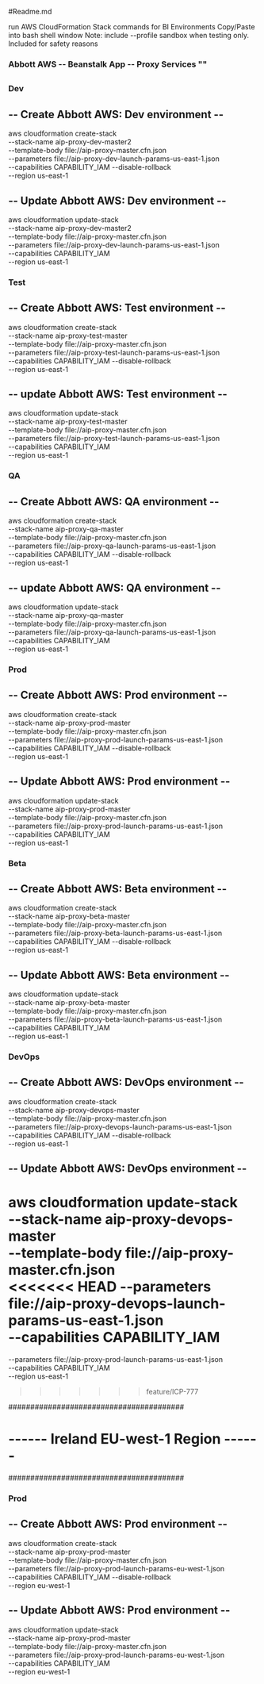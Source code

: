 #Readme.md

run AWS CloudFormation Stack commands for BI Environments
Copy/Paste into bash shell window
Note: include --profile sandbox when testing only. Included for safety reasons




### Abbott AWS -- Beanstalk App -- Proxy Services ""
##
### Dev
## -- Create Abbott AWS: Dev environment --
aws cloudformation create-stack \
--stack-name aip-proxy-dev-master2 \
--template-body file://aip-proxy-master.cfn.json \
--parameters file://aip-proxy-dev-launch-params-us-east-1.json \
--capabilities CAPABILITY_IAM --disable-rollback \
--region us-east-1

## -- Update Abbott AWS: Dev environment --
aws cloudformation update-stack \
--stack-name aip-proxy-dev-master2 \
--template-body file://aip-proxy-master.cfn.json \
--parameters file://aip-proxy-dev-launch-params-us-east-1.json \
--capabilities CAPABILITY_IAM \
--region us-east-1


### Test
## -- Create Abbott AWS: Test environment --
aws cloudformation create-stack \
--stack-name aip-proxy-test-master \
--template-body file://aip-proxy-master.cfn.json \
--parameters file://aip-proxy-test-launch-params-us-east-1.json \
--capabilities CAPABILITY_IAM --disable-rollback \
--region us-east-1

## -- update Abbott AWS: Test environment --
aws cloudformation update-stack \
--stack-name aip-proxy-test-master \
--template-body file://aip-proxy-master.cfn.json \
--parameters file://aip-proxy-test-launch-params-us-east-1.json \
--capabilities CAPABILITY_IAM \
--region us-east-1


### QA
## -- Create Abbott AWS: QA environment --
aws cloudformation create-stack \
--stack-name aip-proxy-qa-master \
--template-body file://aip-proxy-master.cfn.json \
--parameters file://aip-proxy-qa-launch-params-us-east-1.json \
--capabilities CAPABILITY_IAM --disable-rollback \
--region us-east-1

## -- update Abbott AWS: QA environment --
aws cloudformation update-stack \
--stack-name aip-proxy-qa-master \
--template-body file://aip-proxy-master.cfn.json \
--parameters file://aip-proxy-qa-launch-params-us-east-1.json \
--capabilities CAPABILITY_IAM \
--region us-east-1


### Prod
## -- Create Abbott AWS: Prod environment --
aws cloudformation create-stack \
--stack-name aip-proxy-prod-master \
--template-body file://aip-proxy-master.cfn.json \
--parameters file://aip-proxy-prod-launch-params-us-east-1.json \
--capabilities CAPABILITY_IAM --disable-rollback \
--region us-east-1


## -- Update Abbott AWS: Prod environment --
aws cloudformation update-stack \
--stack-name aip-proxy-prod-master \
--template-body file://aip-proxy-master.cfn.json \
--parameters file://aip-proxy-prod-launch-params-us-east-1.json \
--capabilities CAPABILITY_IAM \
--region us-east-1


### Beta
## -- Create Abbott AWS: Beta environment --
aws cloudformation create-stack \
--stack-name aip-proxy-beta-master \
--template-body file://aip-proxy-master.cfn.json \
--parameters file://aip-proxy-beta-launch-params-us-east-1.json \
--capabilities CAPABILITY_IAM --disable-rollback \
--region us-east-1


## -- Update Abbott AWS: Beta environment --
aws cloudformation update-stack \
--stack-name aip-proxy-beta-master \
--template-body file://aip-proxy-master.cfn.json \
--parameters file://aip-proxy-beta-launch-params-us-east-1.json \
--capabilities CAPABILITY_IAM \
--region us-east-1




### DevOps
## -- Create Abbott AWS: DevOps environment --
aws cloudformation create-stack \
--stack-name aip-proxy-devops-master \
--template-body file://aip-proxy-master.cfn.json \
--parameters file://aip-proxy-devops-launch-params-us-east-1.json \
--capabilities CAPABILITY_IAM --disable-rollback \
--region us-east-1


## -- Update Abbott AWS: DevOps environment --
aws cloudformation update-stack \
--stack-name aip-proxy-devops-master \
--template-body file://aip-proxy-master.cfn.json \
<<<<<<< HEAD
--parameters file://aip-proxy-devops-launch-params-us-east-1.json \
--capabilities CAPABILITY_IAM 
=======
--parameters file://aip-proxy-prod-launch-params-us-east-1.json \
--capabilities CAPABILITY_IAM \
--region us-east-1
>>>>>>> feature/ICP-777





########################################
# ------ Ireland EU-west-1 Region ------
########################################


### Prod
## -- Create Abbott AWS: Prod environment --
aws cloudformation create-stack \
--stack-name aip-proxy-prod-master \
--template-body file://aip-proxy-master.cfn.json \
--parameters file://aip-proxy-prod-launch-params-eu-west-1.json \
--capabilities CAPABILITY_IAM --disable-rollback \
--region eu-west-1


## -- Update Abbott AWS: Prod environment --
aws cloudformation update-stack \
--stack-name aip-proxy-prod-master \
--template-body file://aip-proxy-master.cfn.json \
--parameters file://aip-proxy-prod-launch-params-eu-west-1.json \
--capabilities CAPABILITY_IAM \
--region eu-west-1

